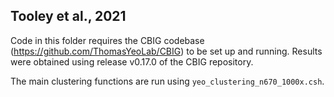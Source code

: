 
## Tooley et al., 2021

Code in this folder requires the CBIG codebase (https://github.com/ThomasYeoLab/CBIG) to be set up and running. Results were obtained using release v0.17.0 of the CBIG repository.

The main clustering functions are run using `yeo_clustering_n670_1000x.csh`.
